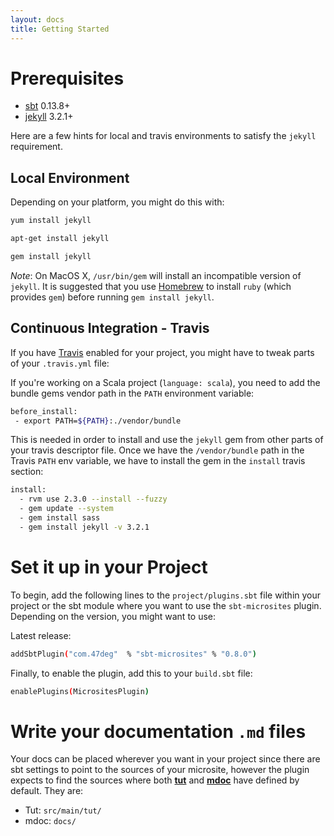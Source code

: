 ```yaml
---
layout: docs
title: Getting Started
---
```


# Prerequisites

* [sbt](http://www.scala-sbt.org/) 0.13.8+
* [jekyll](https://jekyllrb.com/) 3.2.1+

Here are a few hints for local and travis environments to satisfy the `jekyll` requirement.

## Local Environment

Depending on your platform, you might do this with:

```bash
yum install jekyll

apt-get install jekyll

gem install jekyll
```

*Note*: On MacOS X, `/usr/bin/gem` will install an incompatible version of `jekyll`. It is suggested that you use [Homebrew](https://brew.sh/) to install `ruby` (which provides `gem`) before running `gem install jekyll`.

## Continuous Integration - Travis

If you have [Travis](https://travis-ci.org/) enabled for your project, you might have to tweak parts of your `.travis.yml` file:

If you're working on a Scala project (`language: scala`), you need to add the bundle gems vendor path in the `PATH` environment variable:

```bash
before_install:
 - export PATH=${PATH}:./vendor/bundle
```

This is needed in order to install and use the `jekyll` gem from other parts of your travis descriptor file. Once we have the `/vendor/bundle` path in the Travis `PATH` env variable, we have to install the gem in the `install` travis section:

```bash
install:
  - rvm use 2.3.0 --install --fuzzy
  - gem update --system
  - gem install sass
  - gem install jekyll -v 3.2.1
```

# Set it up in your Project

To begin, add the following lines to the `project/plugins.sbt` file within your project or the sbt module where you want to use the `sbt-microsites` plugin. Depending on the version, you might want to use:

Latest release:

[comment]: # (Start Replace)

```bash
addSbtPlugin("com.47deg"  % "sbt-microsites" % "0.8.0")
```

[comment]: # (End Replace)

Finally, to enable the plugin, add this to your `build.sbt` file:
```bash
enablePlugins(MicrositesPlugin)
```

# Write your documentation `.md` files

Your docs can be placed wherever you want in your project since there are sbt settings to point to the sources of your microsite, however the plugin expects to find the sources where both [**tut**](https://github.com/tpolecat/tut) and [**mdoc**](https://github.com/scalameta/mdoc) have defined by default. They are:

- Tut: `src/main/tut/`
- mdoc: `docs/`